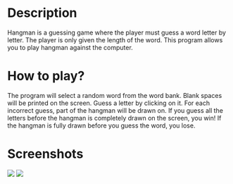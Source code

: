 # Description

Hangman is a guessing game where the player must guess a word letter by letter. The player is only given the length of the word. This program allows you to play hangman against the computer.

# How to play?

The program will select a random word from the word bank. Blank spaces will be printed on the screen. Guess a letter by clicking on it. For each incorrect guess, part of the hangman will be drawn on.  If you guess all the letters before the hangman is completely drawn on the screen, you win! If the hangman is fully drawn before you guess the word, you lose.

# Screenshots

![](images/screenshot2)
![](images/screenshot1)